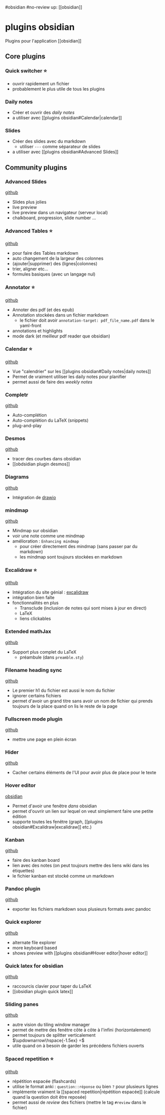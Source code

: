 #obsidian #no-review 
up: [[obsidian]]
# plugins obsidian
Plugins pour l'application [[obsidian]]

## Core plugins

### Quick switcher ⭐️
 - ouvrir rapidement un fichier
 - probablement le plus utile de tous les plugins

### Daily notes
 - Créer et ouvrir des _daily notes_
 - a utiliser avec [[plugins obsidian#Calendar|calendar]]

### Slides
 - Créer des slides avec du markdown
     - utiliser `---` comme séparateur de slides
 - a utiliser avec [[plugins obsidian#Advanced Slides]]

## Community plugins

### Advanced Slides
[github](https://github.com/MSzturc/obsidian-advanced-slides)
 - Slides plus jolies
 - live preview
 - live preview dans un navigateur (serveur local)
 - chalkboard, progression, slide number ...

### Advanced Tables ⭐️
[github](https://github.com/tgrosinger/advanced-tables-obsidian)
 - pour faire des Tables markdown
 - auto changement de la largeur des colonnes
 - (ajouter|supprimer) des (lignes|colonnes)
 - trier, aligner etc...
 - formules basiques (avec un langage nul)

### Annotator ⭐️
[github](https://github.com/elias-sundqvist/obsidian-annotator)
 - Annoter des pdf (et des epub)
 - Annotation stockées dans un fichier markdown
     - le fichier doit avoir `annotation-target: pdf_file_name.pdf` dans le yaml-front
 - annotations et highlights
 - mode dark (et meilleur pdf reader que obsidian)

### Calendar ⭐️
[github](https://github.com/liamcain/obsidian-calendar-plugin)
 - Vue "calendrier" sur les [[plugins obsidian#Daily notes|daily notes]]
 - Permet de vraiment utiliser les daily notes pour planifier
 - permet aussi de faire des _weekly notes_

### Completr
[github](https://github.com/tth05/obsidian-completr)
 - Auto-complétion
 - Auto-complétion du LaTeX (snippets)
 - plug-and-play

### Desmos
[github](https://github.com/Nigecat/obsidian-desmos)
 - tracer des courbes dans obsidian
 - [[obdsidian plugin desmos]]

### Diagrams
[github](https://github.com/zapthedingbat/drawio-obsidian)
 - Intégration de [drawio](https://draw.io)


### mindmap
[github](https://github.com/lynchjames/obsidian-mind-map)
 - Mindmap sur obsidian
 - voir une note comme une mindmap
 - amélioration : `Enhancing mindmap`
     - pour créer directement des mindmap (sans passer par du markdown)
     - les mindmap sont toujours stockées en markdown

### Excalidraw ⭐️
[github](https://github.com/zsviczian/obsidian-excalidraw-plugin)
 - Intégration du site génial : [excalidraw](https://excalidraw.com)
 - intégration bien faîte
 - fonctionnalités en plus
     - Transclude (inclusion de notes qui sont mises à jour en direct)
     - LaTeX
     - liens clickables

### Extended mathJax
[github](https://github.com/xldenis/obsidian-latex)
 - Support plus complet du LaTeX
     - préambule (dans `preamble.sty`)

### Filename heading sync
[github](https://github.com/dvcrn/obsidian-filename-heading-sync)
 - Le premier h1 du fichier est aussi le nom du fichier
 - ignorer certains fichiers
 - permet d'avoir un grand titre sans avoir un nom de fichier qui prends toujours de la place quand on lis le reste de la page

### Fullscreen mode plugin
[github](https://github.com/Razumihin/obsidian-fullscreen-plugin)
 - mettre une page en plein écran

### Hider 
[github](https://github.com/kepano/obsidian-hider)
 - Cacher certains éléments de l'UI pour avoir plus de place pour le texte

### Hover editor
[obsidian](https://github.com/nothingislost/obsidian-hover-editor)
 - Permet d'avoir une fenêtre _dans_ obsidian
 - permet d'ouvrir un lien sur lequel on veut simplement faire une petite édition
 - supporte toutes les fenêtre (graph, [[plugins obsidian#Excalidraw|excalidraw]] etc.)


### Kanban
[github](https://github.com/mgmeyers/obsidian-kanban)
 - faire des kanban board
 - lien avec des notes (on peut toujours mettre des liens wiki dans les étiquettes)
 - le fichier kanban est stocké comme un markdown

### Pandoc plugin
[github](https://github.com/OliverBalfour/obsidian-pandoc)
 - exporter les fichiers markdown sous plusieurs formats avec pandoc

### Quick explorer
[github](https://github.com/pjeby/quick-explorer/)
 - alternate file explorer
 - more keyboard based
 - shows preview with [[plugins obsidian#Hover editor|hover editor]]
### Quick latex for obsidian
[github](https://github.com/joeyuping/quick_latex_obsidian)
 - raccourcis clavier pour taper du LaTeX
 - [[obsidian plugin quick latex]]
### Sliding panes
[github](https://github.com/deathau/sliding-panes-obsidian)
 - autre vision du tiling window manager
 - permet de mettre des fenêtre côte à côte à l'infini (horizontalement)
 - permet toujours de splitter verticalement $\updownarrow\hspace{-1.5ex} =$
 - utile quand on à besoin de garder les précédens fichiers ouverts

### Spaced repetition ⭐️
[github](https://github.com/st3v3nmw/obsidian-spaced-repetition)
 - répétition espacée (flashcards)
 - utilise le format anki : `question::réponse` ou bien `?` pour plusieurs lignes
 - implémente vraiment la [[spaced repetition|répétition espacée]] (calcule quand la question doit être reposée)
 - permet aussi de _review_ des fichiers (mettre le tag `#review` dans le fichier)




